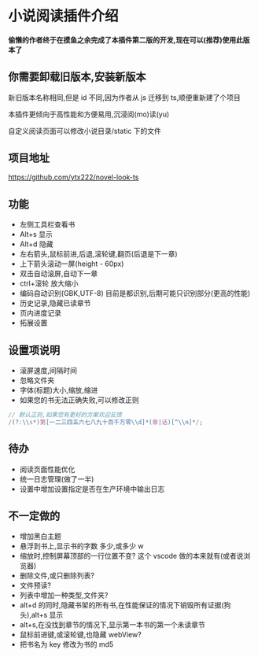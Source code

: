 # 小说阅读插件介绍

#### 偷懒的作者终于在摸鱼之余完成了本插件第二版的开发,现在可以(推荐)使用此版本了

## 你需要卸载旧版本,安装新版本

新旧版本名称相同,但是 id 不同,因为作者从 js 迁移到 ts,顺便重新建了个项目

本插件更倾向于高性能和方便易用,沉浸阅(mo)读(yu)

自定义阅读页面可以修改小说目录/static 下的文件

## 项目地址

https://github.com/ytx222/novel-look-ts

## 功能

-   左侧工具栏查看书
-   Alt+s 显示
-   Alt+d 隐藏
-   左右箭头,鼠标前进,后退,滚轮键,翻页(后退是下一章)
-   上下箭头滚动一屏(height - 60px)
-   双击自动滚屏,自动下一章
-   ctrl+滚轮 放大缩小
-   编码自动识别(GBK,UTF-8) 目前是都识别,后期可能只识别部分(更高的性能)
-   历史记录,隐藏已读章节
-   页内进度记录
-   拓展设置

## 设置项说明

-   滚屏速度,间隔时间
-   忽略文件夹
-   字体(标题)大小,缩放,缩进
-   如果您的书无法正确失败,可以修改正则

```js
// 默认正则,如果您有更好的方案欢迎反馈
/(?:\\s*)第[一二三四五六七八九十百千万零\\d]*(章|话)[^\\n]*/;
```

## 待办

-   阅读页面性能优化
-   统一日志管理(做了一半)
-   设置中增加设置指定是否在生产环境中输出日志

## 不一定做的

-   增加黑白主题
-   悬浮到书上,显示书的字数 多少,或多少 w
-   缩放时,控制屏幕顶部的一行位置不变? 这个 vscode 做的本来就有(或者说浏览器)
-   删除文件,或只删除列表?
-   文件预读?
-   列表中增加一种类型,文件夹?
-   alt+d 的同时,隐藏书架的所有书,在性能保证的情况下销毁所有证据(狗头),alt+s 显示
-   alt+s,在没找到章节的情况下,显示第一本书的第一个未读章节
-   鼠标前进键,或滚轮键,也隐藏 webView?
-   把书名为 key 修改为书的 md5
